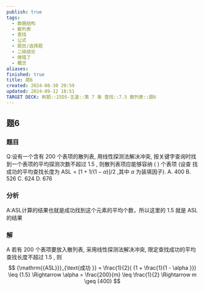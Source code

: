 ```yaml
---
publish: true
tags:
  - 数据结构
  - 散列表
  - 查找
  - 公式
  - 题目/选择题
  - 二级结论
  - 做错了
  - 概念
aliases: 
finished: true
title: 题6
created: 2024-08-30 20:59
updated: 2024-09-12 18:51
TARGET DECK: 刷题::25DS-王道::第 7 章 查找::7.5 散列表::题6
---
```

## 题6
### 题目
Q:设有一个含有 200 个表项的散列表, 用线性探测法解决冲突, 按关键字查询时找到一个表项的平均探测次数不超过 1.5 , 则散列表项应能够容纳 ( ) 个表项 (设查 找成功的平均查找长度为 $\mathrm{{ASL}} = \lbrack  {1 + 1/( {1 - \alpha }) }\rbrack  /2$ ,其中 $\alpha$ 为装填因子).
A. 400 
B. 526 
C. 624 
D. 676
### 分析
A:ASL计算的结果也就是成功找到这个元素的平均个数，所以这里的 1.5 就是 ASL 的结果
### 解
A
若有 200 个表项要放入散列表, 采用线性探测法解决冲突, 限定查找成功的平均查找长度不超过 1.5 , 则
$$
{\mathrm{{ASL}}}_{\text{成功 }} = \frac{1}{2}( {1 + \frac{1}{1 - \alpha }})  \leq  {1.5} \Rightarrow  \alpha  = \frac{200}{m} \leq  \frac{1}{2} \Rightarrow  m \geq  {400}
$$



